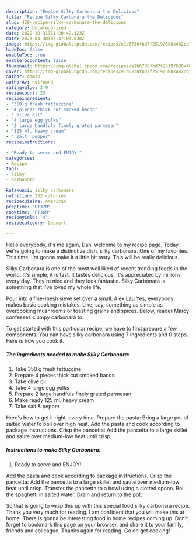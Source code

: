 ```yaml
---
description: "Recipe Silky Carbonara the Delicious"
title: "Recipe Silky Carbonara the Delicious"
slug: 429-recipe-silky-carbonara-the-delicious
category: Uncategorized
date: 2022-10-31T11:20:42.123Z
date: 2023-04-30T03:47:03.630Z
image: https://img-global.cpcdn.com/recipes/e1b6730fbd7f2519/680x482cq70/silky-carbonara-recipe-main-photo.jpg
hideToc: false
enableToc: true
enableTocContent: false
thumbnail: https://img-global.cpcdn.com/recipes/e1b6730fbd7f2519/680x482cq70/silky-carbonara-recipe-main-photo.jpg
cover: https://img-global.cpcdn.com/recipes/e1b6730fbd7f2519/680x482cq70/silky-carbonara-recipe-main-photo.jpg
author: Admin
authorAv: notfound
ratingvalue: 3.9
reviewcount: 25
recipeingredient:
- "350 g fresh fettuccine"
- "4 pieces thick cut smoked bacon"
- " olive oil"
- "4 large egg yolks"
- "2 large handfuls finely grated parmesan"
- "125 ml. heavy cream"
- " salt  pepper"
recipeinstructions:

- "Ready to serve and ENJOY!"
categories:
- Recipe
tags:
- silky
- carbonara

katakunci: silky carbonara 
nutrition: 232 calories
recipecuisine: American
preptime: "PT37M"
cooktime: "PT36M"
recipeyield: "4"
recipecategory: Dessert

---
```



Hello everybody, it's me again, Dan, welcome to my recipe page. Today, we're going to make a distinctive dish, silky carbonara. One of my favorites. This time, I'm gonna make it a little bit tasty. This will be really delicious.

Silky Carbonara is one of the most well liked of recent trending foods in the world. It's simple, it is fast, it tastes delicious. It's appreciated by millions every day. They're nice and they look fantastic. Silky Carbonara is something that I've loved my whole life.

Pour into a fine-mesh sieve set over a small. Alex Lau Yes, everybody makes basic cooking mistakes. Like, say, something as simple as overcooking mushrooms or toasting grains and spices. Below, reader Marcy confesses clumpy carbonara to.


To get started with this particular recipe, we have to first prepare a few components. You can have silky carbonara using 7 ingredients and 0 steps. Here is how you cook it.

<!--inarticleads1-->

##### The ingredients needed to make Silky Carbonara:

1. Take 350 g fresh fettuccine
1. Prepare 4 pieces thick cut smoked bacon
1. Take  olive oil
1. Take 4 large egg yolks
1. Prepare 2 large handfuls finely grated parmesan
1. Make ready 125 ml. heavy cream
1. Take  salt &amp; pepper


Here&#39;s how to get it right, every time. Prepare the pasta: Bring a large pot of salted water to boil over high heat. Add the pasta and cook according to package instructions. Crisp the pancetta: Add the pancetta to a large skillet and saute over medium-low heat until crisp. 

<!--inarticleads2-->

##### Instructions to make Silky Carbonara:


1. Ready to serve and ENJOY!

Add the pasta and cook according to package instructions. Crisp the pancetta: Add the pancetta to a large skillet and saute over medium-low heat until crisp. Transfer the pancetta to a bowl using a slotted spoon. Boil the spaghetti in salted water. Drain and return to the pot. 

So that is going to wrap this up with this special food silky carbonara recipe. Thank you very much for reading. I am confident that you will make this at home. There is gonna be interesting food in home recipes coming up. Don't forget to bookmark this page on your browser, and share it to your family, friends and colleague. Thanks again for reading. Go on get cooking!
